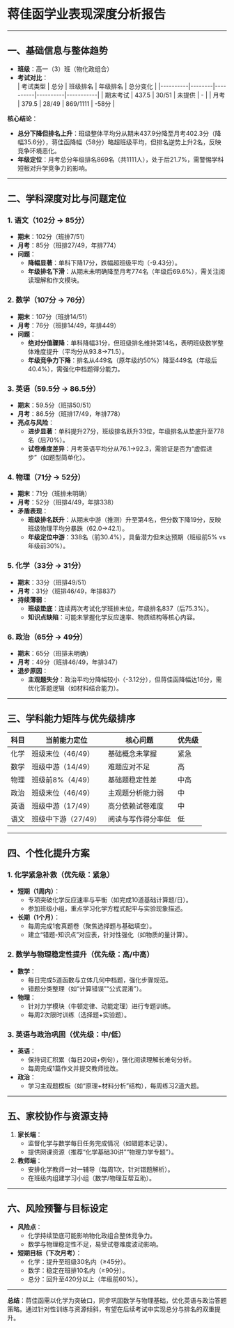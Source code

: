 # 蒋佳函学业表现深度分析报告

---

## **一、基础信息与整体趋势**
- **班级**：高一（3）班（物化政组合）  
- **考试对比**：  
  | 考试类型 | 总分   | 班级排名 | 年级排名 | 总分变化  |
  |----------|--------|----------|----------|-----------|
  | 期末考试 | 437.5  | 30/51    | 未提供   | -         |
  | 月考     | 379.5  | 28/49    | 869/1111 | -58分     |

**核心结论**：  
- **总分下降但排名上升**：班级整体平均分从期末437.9分降至月考402.3分（降幅35.6分），蒋佳函降幅（58分）略超班级平均，但排名逆势上升2名，反映竞争环境恶化。  
- **年级定位**：月考总分年级排名869名（共1111人），处于后21.7%，需警惕学科短板对升学竞争力的影响。

---

## **二、学科深度对比与问题定位**

### **1. 语文（102分 → 85分）**
- **期末**：102分（班排7/51）  
- **月考**：85分（班排27/49，年排774）  
- **问题**：  
  - **降幅显著**：单科下降17分，跌幅超班级平均（-9.43分）。  
  - **年级排名下滑**：从期末未明确降至月考774名（年级后69.6%），需关注阅读理解和作文模块。  

### **2. 数学（107分 → 76分）**
- **期末**：107分（班排14/51）  
- **月考**：76分（班排14/49，年排449）  
- **问题**：  
  - **绝对分值骤降**：单科降幅31分，但班级排名维持第14名，表明班级数学整体难度提升（平均分从93.8→71.5）。  
  - **年级竞争力下降**：排名从449名（原年级约50%）降至449名（年级后40.4%），需强化中档题得分能力。  

### **3. 英语（59.5分 → 86.5分）**
- **期末**：59.5分（班排50/51）  
- **月考**：86.5分（班排17/49，年排778）  
- **亮点与风险**：  
  - **进步显著**：单科提升27分，班级排名跃升33位，年级排名从垫底升至778名（后70%）。  
  - **试卷难度差异**：月考英语平均分从76.1→92.3，需验证是否为“虚假进步”（如题型简单化）。  

### **4. 物理（71分 → 52分）**
- **期末**：71分（班排未明确）  
- **月考**：52分（班排4/49，年排338）  
- **矛盾表现**：  
  - **班级排名跃升**：从期末中游（推测）升至第4名，但分数下降19分，反映班级物理平均分暴跌（62.0→42.1）。  
  - **年级定位中游**：338名（前30.4%），具备潜力但未达预期（班级前5% vs 年级前30%）。  

### **5. 化学（33分 → 31分）**
- **期末**：33分（班排49/51）  
- **月考**：31分（班排46/49，年排837）  
- **持续薄弱**：  
  - **班级垫底**：连续两次考试化学班排末位，年级排名837（后75.3%）。  
  - **知识点缺陷**：可能未掌握化学反应速率、物质结构等核心内容。  

### **6. 政治（65分 → 49分）**
- **期末**：65分（班排未明确）  
- **月考**：49分（班排46/49，年排347）  
- **退步原因**：  
  - **主观题失分**：政治平均分降幅较小（-3.12分），但蒋佳函降幅达16分，需优化答题逻辑（如材料结合能力）。  

---

## **三、学科能力矩阵与优先级排序**

| 科目   | 当前能力定位          | 核心问题                | 优先级 |
|--------|-----------------------|-------------------------|--------|
| 化学   | 班级末位（46/49）     | 基础概念未掌握          | 紧急    |
| 数学   | 班级中游（14/49）     | 难题应对不足            | 高      |
| 物理   | 班级前8%（4/49）      | 基础题稳定性差          | 中高    |
| 政治   | 班级末位（46/49）     | 主观题分析能力弱        | 中      |
| 英语   | 班级中游（17/49）     | 高分依赖试卷难度        | 中      |
| 语文   | 班级中下游（27/49）   | 阅读与写作得分率低      | 低      |

---

## **四、个性化提升方案**

### **1. 化学紧急补救（优先级：紧急）**
- **短期（1周内）**：  
  - 专项突破化学反应速率与平衡（如完成10道基础计算题/日）。  
  - 参加班级小组，重点学习化学方程式配平与实验现象描述。  
- **长期（1个月）**：  
  - 每周完成1套真题卷（聚焦选择题与基础填空）。  
  - 建立“错题-知识点”对应表，针对性强化（如物质的量计算）。  

### **2. 数学与物理稳定性提升（优先级：高/中高）**
- **数学**：  
  - 每日完成5道函数与立体几何中档题，强化步骤规范。  
  - 错题分类整理（如“计算错误”“公式混淆”）。  
- **物理**：  
  - 针对力学模块（牛顿定律、动能定理）进行专题训练。  
  - 每周2次限时训练（选择题+实验题）。  

### **3. 英语与政治巩固（优先级：中/低）**
- **英语**：  
  - 保持词汇积累（每日20词+例句），强化阅读理解长难句分析。  
  - 每周完成1篇作文并提交教师批改。  
- **政治**：  
  - 学习主观题模板（如“原理+材料分析”结构），每周练习2道大题。  

---

## **五、家校协作与资源支持**
1. **家长端**：  
   - 监督化学与数学每日任务完成情况（如错题本记录）。  
   - 提供网课资源（推荐“化学基础30讲”“物理力学专题”）。  
2. **教师端**：  
   - 安排化学教师一对一辅导（每周1次，针对错题解析）。  
   - 在班级内组建学习小组（数学/物理互帮互助）。  

---

## **六、风险预警与目标设定**
- **风险点**：  
  - 化学持续垫底可能影响物化政组合整体竞争力。  
  - 数学与物理稳定性不足，易受试卷难度波动影响。  
- **短期目标（下次月考）**：  
  - 化学：提升至班级30名内（≥45分）。  
  - 数学：稳定在班排10名内（≥90分）。  
  - 总分：回升至420分以上（年级前60%）。  

---

**总结**：蒋佳函需以化学为突破口，同步巩固数学与物理基础，优化英语与政治答题策略。通过针对性训练与资源倾斜，有望在后续考试中实现总分与排名的双重提升。
